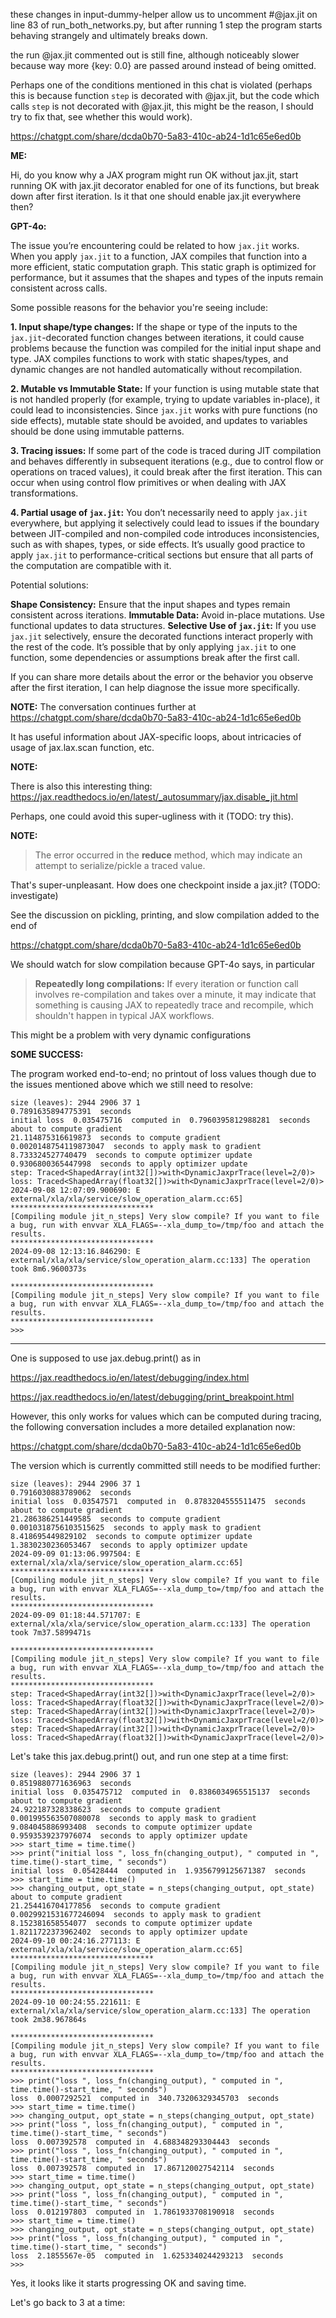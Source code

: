 these changes in input-dummy-helper allow us to uncomment #@jax.jit on line 83 of run_both_networks.py,
but after running 1 step the program starts behaving strangely and ultimately breaks down.

the run @jax.jit commented out is still fine, although noticeably slower 
because way more {key: 0.0} are passed around instead of being omitted.

Perhaps one of the conditions mentioned in this chat is violated
(perhaps this is because function `step` is decorated with @jax.jit, but the code which
calls `step` is not decorated with @jax.jit, this might be the reason, I should try to fix that,
see whether this would work).

https://chatgpt.com/share/dcda0b70-5a83-410c-ab24-1d1c65e6ed0b

**ME:**

Hi, do you know why a JAX program might run OK without jax.jit, start running OK with jax.jit decorator enabled for one of its functions, but break down after first iteration. Is it that one should enable jax.jit everywhere then?

**GPT-4o:**

The issue you’re encountering could be related to how `jax.jit` works. When you apply `jax.jit` to a function, JAX compiles that function into a more efficient, static computation graph. This static graph is optimized for performance, but it assumes that the shapes and types of the inputs remain consistent across calls.

Some possible reasons for the behavior you're seeing include:

  **1. Input shape/type changes:** If the shape or type of the inputs to the `jax.jit`-decorated function changes between iterations, it could cause problems because the function was compiled for the initial input shape and type. JAX compiles functions to work with static shapes/types, and dynamic changes are not handled automatically without recompilation.

  **2. Mutable vs Immutable State:** If your function is using mutable state that is not handled properly (for example, trying to update variables in-place), it could lead to inconsistencies. Since `jax.jit` works with pure functions (no side effects), mutable state should be avoided, and updates to variables should be done using immutable patterns.

  **3. Tracing issues:** If some part of the code is traced during JIT compilation and behaves differently in subsequent iterations (e.g., due to control flow or operations on traced values), it could break after the first iteration. This can occur when using control flow primitives or when dealing with JAX transformations.

  **4. Partial usage of `jax.jit`:** You don’t necessarily need to apply `jax.jit` everywhere, but applying it selectively could lead to issues if the boundary between JIT-compiled and non-compiled code introduces inconsistencies, such as with shapes, types, or side effects. It’s usually good practice to apply `jax.jit` to performance-critical sections but ensure that all parts of the computation are compatible with it.

Potential solutions:

  **Shape Consistency:** Ensure that the input shapes and types remain consistent across iterations.
  **Immutable Data:** Avoid in-place mutations. Use functional updates to data structures.
  **Selective Use of `jax.jit`:** If you use `jax.jit` selectively, ensure the decorated functions interact properly with the rest of the code. It’s possible that by only applying `jax.jit` to one function, some dependencies or assumptions break after the first call.

If you can share more details about the error or the behavior you observe after the first iteration, I can help diagnose the issue more specifically.

**NOTE:** The conversation continues further at https://chatgpt.com/share/dcda0b70-5a83-410c-ab24-1d1c65e6ed0b

It has useful information about JAX-specific loops, about intricacies of usage of jax.lax.scan function, etc. 

**NOTE:**

There is also this interesting thing: https://jax.readthedocs.io/en/latest/_autosummary/jax.disable_jit.html

Perhaps, one could avoid this super-ugliness with it (TODO: try this).

**NOTE:**

> The error occurred in the __reduce__ method, which may indicate an attempt to serialize/pickle a traced value.

That's super-unpleasant. How does one checkpoint inside a jax.jit? (TODO: investigate)

See the discussion on pickling, printing, and slow compilation added to the end of

https://chatgpt.com/share/dcda0b70-5a83-410c-ab24-1d1c65e6ed0b

We should watch for slow compilation because GPT-4o says, in particular

> **Repeatedly long compilations:** If every iteration or function call involves re-compilation and takes over a minute, it may indicate that something is causing JAX to repeatedly trace and recompile, which shouldn't happen in typical JAX workflows.

This might be a problem with very dynamic configurations

**SOME SUCCESS:**

The program worked end-to-end; no printout of loss values though due to the issues
mentioned above which we still need to resolve:

```
size (leaves): 2944 2906 37 1
0.7891635894775391  seconds
initial loss  0.035475716  computed in  0.7960395812988281  seconds
about to compute gradient
21.114875316619873  seconds to compute gradient
0.0020148754119873047  seconds to apply mask to gradient
8.733324527740479  seconds to compute optimizer update
0.9306800365447998  seconds to apply optimizer update
step: Traced<ShapedArray(int32[])>with<DynamicJaxprTrace(level=2/0)> loss: Traced<ShapedArray(float32[])>with<DynamicJaxprTrace(level=2/0)>
2024-09-08 12:07:09.900690: E external/xla/xla/service/slow_operation_alarm.cc:65]
********************************
[Compiling module jit_n_steps] Very slow compile? If you want to file a bug, run with envvar XLA_FLAGS=--xla_dump_to=/tmp/foo and attach the results.
********************************
2024-09-08 12:13:16.846290: E external/xla/xla/service/slow_operation_alarm.cc:133] The operation took 8m6.9600373s

********************************
[Compiling module jit_n_steps] Very slow compile? If you want to file a bug, run with envvar XLA_FLAGS=--xla_dump_to=/tmp/foo and attach the results.
********************************
>>>
```

---

One is supposed to use jax.debug.print() as in

https://jax.readthedocs.io/en/latest/debugging/index.html

https://jax.readthedocs.io/en/latest/debugging/print_breakpoint.html

However, this only works for values which can be computed during
tracing, the following conversation includes a more detailed explanation now:

https://chatgpt.com/share/dcda0b70-5a83-410c-ab24-1d1c65e6ed0b

The version which is currently committed still needs to be modified further:

```
size (leaves): 2944 2906 37 1
0.7916030883789062  seconds
initial loss  0.03547571  computed in  0.8783204555511475  seconds
about to compute gradient
21.286386251449585  seconds to compute gradient
0.0010318756103515625  seconds to apply mask to gradient
8.418695449829102  seconds to compute optimizer update
1.3830230236053467  seconds to apply optimizer update
2024-09-09 01:13:06.997504: E external/xla/xla/service/slow_operation_alarm.cc:65]
********************************
[Compiling module jit_n_steps] Very slow compile? If you want to file a bug, run with envvar XLA_FLAGS=--xla_dump_to=/tmp/foo and attach the results.
********************************
2024-09-09 01:18:44.571707: E external/xla/xla/service/slow_operation_alarm.cc:133] The operation took 7m37.5899471s

********************************
[Compiling module jit_n_steps] Very slow compile? If you want to file a bug, run with envvar XLA_FLAGS=--xla_dump_to=/tmp/foo and attach the results.
********************************
step: Traced<ShapedArray(int32[])>with<DynamicJaxprTrace(level=2/0)> loss: Traced<ShapedArray(float32[])>with<DynamicJaxprTrace(level=2/0)>
step: Traced<ShapedArray(int32[])>with<DynamicJaxprTrace(level=2/0)> loss: Traced<ShapedArray(float32[])>with<DynamicJaxprTrace(level=2/0)>
step: Traced<ShapedArray(int32[])>with<DynamicJaxprTrace(level=2/0)> loss: Traced<ShapedArray(float32[])>with<DynamicJaxprTrace(level=2/0)>
```

Let's take this jax.debug.print() out, and run one step at a time first:

```
size (leaves): 2944 2906 37 1
0.8519880771636963  seconds
initial loss  0.035475712  computed in  0.8386034965515137  seconds
about to compute gradient
24.922187328338623  seconds to compute gradient
0.001995563507080078  seconds to apply mask to gradient
9.084045886993408  seconds to compute optimizer update
0.9593539237976074  seconds to apply optimizer update
>>> start_time = time.time()
>>> print("initial loss ", loss_fn(changing_output), " computed in ", time.time()-start_time, " seconds")
initial loss  0.05428444  computed in  1.9356799125671387  seconds
>>> start_time = time.time()
>>> changing_output, opt_state = n_steps(changing_output, opt_state)
about to compute gradient
21.254416704177856  seconds to compute gradient
0.0029921531677246094  seconds to apply mask to gradient
8.152381658554077  seconds to compute optimizer update
1.8211722373962402  seconds to apply optimizer update
2024-09-10 00:24:16.277113: E external/xla/xla/service/slow_operation_alarm.cc:65]
********************************
[Compiling module jit_n_steps] Very slow compile? If you want to file a bug, run with envvar XLA_FLAGS=--xla_dump_to=/tmp/foo and attach the results.
********************************
2024-09-10 00:24:55.221611: E external/xla/xla/service/slow_operation_alarm.cc:133] The operation took 2m38.967864s

********************************
[Compiling module jit_n_steps] Very slow compile? If you want to file a bug, run with envvar XLA_FLAGS=--xla_dump_to=/tmp/foo and attach the results.
********************************
>>> print("loss ", loss_fn(changing_output), " computed in ", time.time()-start_time, " seconds")
loss  0.0007292521  computed in  340.73206329345703  seconds
>>> start_time = time.time()
>>> changing_output, opt_state = n_steps(changing_output, opt_state)
>>> print("loss ", loss_fn(changing_output), " computed in ", time.time()-start_time, " seconds")
loss  0.007392578  computed in  4.688348293304443  seconds
>>> print("loss ", loss_fn(changing_output), " computed in ", time.time()-start_time, " seconds")
loss  0.007392578  computed in  17.867120027542114  seconds
>>> start_time = time.time()
>>> changing_output, opt_state = n_steps(changing_output, opt_state)
>>> print("loss ", loss_fn(changing_output), " computed in ", time.time()-start_time, " seconds")
loss  0.012197803  computed in  1.7861933708190918  seconds
>>> start_time = time.time()
>>> changing_output, opt_state = n_steps(changing_output, opt_state)
>>> print("loss ", loss_fn(changing_output), " computed in ", time.time()-start_time, " seconds")
loss  2.1855567e-05  computed in  1.6253340244293213  seconds
>>>
```

Yes, it looks like it starts progressing OK and saving time.

Let's go back to 3 at a time:
